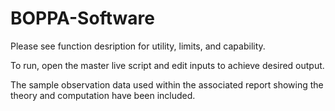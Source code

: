 # BOPPA-Software

Please see function desription for utility, limits, and capability.

To run, open the master live script and edit inputs to achieve desired output.

The sample observation data used within the associated report showing the theory and computation have been included.
